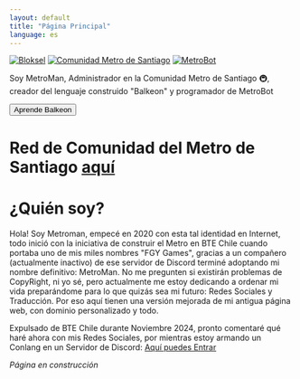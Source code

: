 ```yaml
---
layout: default
title: "Página Principal"
language: es
---
```


<div class="profile-box">
  <div class="image-collage">
    <a href="#"><img src="![InShot_20250514_082539049](https://github.com/user-attachments/assets/9189e36c-2a1d-474a-97a3-6517b9d4d775)" alt="Bloksel"></a>
    <a href="#"><img src="![Screenshot_20250529_070149_com_microsoft_emmx_ChromeTabbedActivity](https://github.com/user-attachments/assets/f2c8ffcf-4abd-4d9f-bb61-d6813428bc47)" alt="Comunidad Metro de Santiago"></a>
    <a href="#"><img src="![c64944e090f7b76690b1234a66a81d32](https://github.com/user-attachments/assets/1b2434bd-3021-4694-82e9-f532146e169e)
" alt="MetroBot"></a>
  </div>
</div>

<p>Soy MetroMan, Administrador en la Comunidad Metro de Santiago 🚇, creador del lenguaje construido "Balkeon" y programador de MetroBot</p>

<button class="button-82-pushable" role="button" onclick="location.href='balkeon'">
  <span class="button-82-shadow"></span>
  <span class="button-82-edge"></span>
  <span class="button-82-front text">
    Aprende Balkeon
  </span>
</button>

# Red de Comunidad del Metro de Santiago [aquí](https://www.metroman.me/comunidades/comunidad-metro-de-santiago/)

# ¿Quién soy?

Hola! Soy Metroman, empecé en 2020 con esta tal identidad en Internet, todo inició con la iniciativa de construir el Metro en BTE Chile cuando portaba uno de mis miles nombres "FGY Games", gracias a un compañero (actualmente inactivo) de ese servidor de Discord terminé adoptando mi nombre definitivo: MetroMan. No me pregunten si existirán problemas de CopyRight, ni yo sé, pero actualmente me estoy dedicando a ordenar mi vida preparándome para lo que quizás sea mi futuro: Redes Sociales y Traducción. Por eso aquí tienen una versión mejorada de mi antigua página web, con dominio personalizado y todo.

Expulsado de BTE Chile durante Noviembre 2024, pronto comentaré qué haré ahora con mis Redes Sociales, por mientras estoy armando un Conlang en un Servidor de Discord: [Aquí puedes Entrar](https://discord.gg/8NPsyq7rp7)

*Página en construcción*
